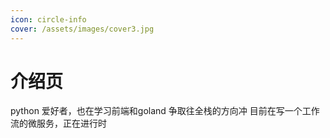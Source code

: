 ```yaml
---
icon: circle-info
cover: /assets/images/cover3.jpg
---
```


# 介绍页

python 爱好者，也在学习前端和goland
争取往全栈的方向冲
目前在写一个工作流的微服务，正在进行时
